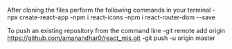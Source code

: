 After cloning the files perform the following commands in your terminal
-npx create-react-app
-npm i react-icons
-npm i react-router-dom --save




To push an existing repository from the command line
-git remote add origin https://github.com/amanandhar0/react_mis.git
-git push -u origin master
